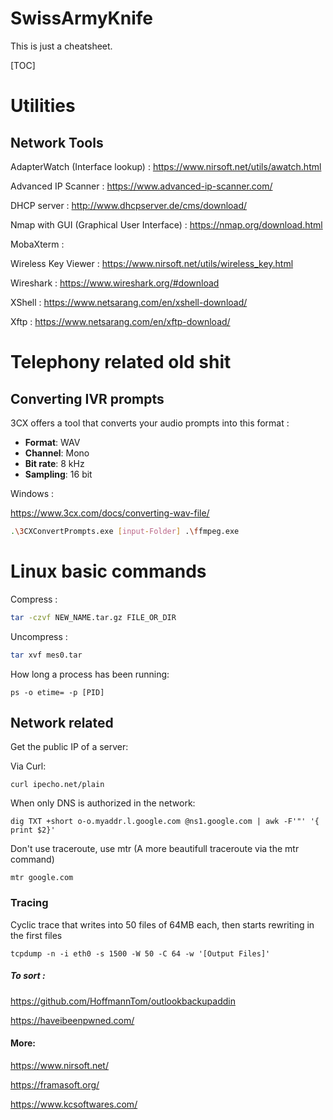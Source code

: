 # SwissArmyKnife

This is just a cheatsheet.

[TOC]

# Utilities

## Network Tools

AdapterWatch (Interface lookup) : https://www.nirsoft.net/utils/awatch.html

Advanced IP Scanner : https://www.advanced-ip-scanner.com/

DHCP server : http://www.dhcpserver.de/cms/download/

Nmap with GUI (Graphical User Interface) : https://nmap.org/download.html

MobaXterm : 

Wireless Key Viewer : https://www.nirsoft.net/utils/wireless_key.html

Wireshark : https://www.wireshark.org/#download

XShell : https://www.netsarang.com/en/xshell-download/

Xftp : https://www.netsarang.com/en/xftp-download/











# Telephony related old shit

## Converting IVR prompts

3CX offers a tool that converts your audio prompts into this format :

- **Format**: WAV
- **Channel**: Mono
- **Bit rate**: 8 kHz
- **Sampling**: 16 bit

Windows : 

https://www.3cx.com/docs/converting-wav-file/

```bash
.\3CXConvertPrompts.exe [input-Folder] .\ffmpeg.exe
```

# Linux basic commands

Compress :

```bash
tar -czvf NEW_NAME.tar.gz FILE_OR_DIR
```

Uncompress : 

```bash
tar xvf mes0.tar	
```

How long a process has been running: 

```
ps -o etime= -p [PID]
```

## Network related

Get the public IP of a server:

Via Curl: 

```
curl ipecho.net/plain
```

When only DNS is authorized in the network:

```
dig TXT +short o-o.myaddr.l.google.com @ns1.google.com | awk -F'"' '{ print $2}'
```

Don't use traceroute, use mtr (A more beautifull traceroute via the mtr command)

```
mtr google.com
```



### Tracing

Cyclic trace that writes into 50 files of 64MB each, then starts rewriting in the first files

```
tcpdump -n -i eth0 -s 1500 -W 50 -C 64 -w '[Output Files]'
```





##### To sort : 

https://github.com/HoffmannTom/outlookbackupaddin

https://haveibeenpwned.com/



#### More: 

https://www.nirsoft.net/

https://framasoft.org/

https://www.kcsoftwares.com/